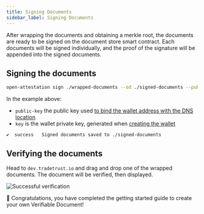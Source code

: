 ```yaml
---
title: Signing Documents
sidebar_label: Signing Documents
---
```


After wrapping the documents and obtaining a merkle root, the documents are ready to be signed on the document store smart contract. Each documents will be signed individually, and the proof of the signature will be appended into the signed documents.

## Signing the documents

```bash
open-attestation sign ./wrapped-documents --od ./signed-documents --public-key did:ethr:0xaCc51f664D647C9928196c4e33D46fd98FDaA91D#controller --key 0x7b227ac59116f3eeb2b265422cf3cbfbd244c525961fb297eb52153ec62aa845
```

In the example above:

- `public-key` the public key used [to bind the wallet address with the DNS location](/docs/verifiable-document/did/dns)
- `key` is the wallet private key, generated when [creating the wallet](/docs/verifiable-document/did/create)

```text
✔  success   Signed documents saved to ./signed-documents
```

## Verifying the documents

Head to `dev.tradetrust.io` and drag and drop one of the wrapped documents. The document will be verified, then displayed.

![Successful verification](/docs/verifiable-document/signing-document/verifying.png)

🎉 Congratulations, you have completed the getting started guide to create your own Verifiable Document!
